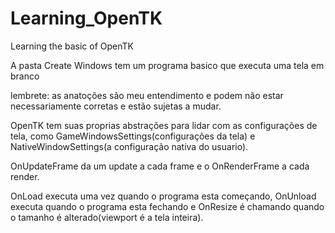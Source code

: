 # Learning_OpenTK
Learning the basic of OpenTK

A pasta Create Windows tem um programa basico que executa uma tela em branco

lembrete: as anatoções são meu entendimento e podem não estar necessariamente corretas e estão sujetas a mudar.

OpenTK tem suas proprias abstrações para lidar com as configurações de tela, como GameWindowsSettings(configurações da tela) e
NativeWindowSettings(a configuração nativa do usuario).

OnUpdateFrame da um update a cada frame e o OnRenderFrame a cada render.

OnLoad executa uma vez quando o programa esta começando, OnUnload executa quando o programa esta fechando e
OnResize é chamando quando o tamanho é alterado(viewport é a tela inteira).
